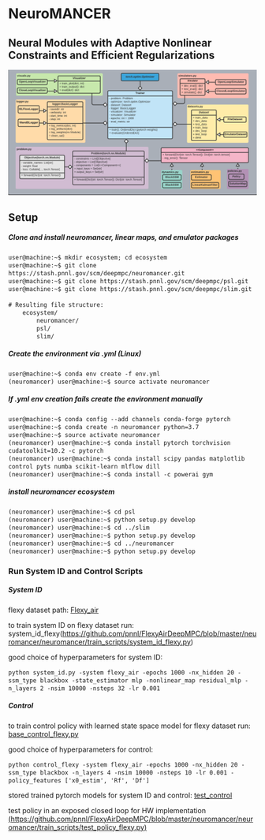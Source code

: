 # NeuroMANCER
## Neural Modules with Adaptive Nonlinear Constraints and 	Efficient Regularizations
![UML diagram](neuromancer/figs/class_diagram.png)

## Setup

##### Clone and install neuromancer, linear maps, and emulator packages
```console
user@machine:~$ mkdir ecosystem; cd ecosystem
user@machine:~$ git clone https://stash.pnnl.gov/scm/deepmpc/neuromancer.git
user@machine:~$ git clone https://stash.pnnl.gov/scm/deepmpc/psl.git
user@machine:~$ git clone https://stash.pnnl.gov/scm/deepmpc/slim.git

# Resulting file structure:
    ecosystem/
        neuromancer/
        psl/
        slim/
```

##### Create the environment via .yml (Linux)

```console
user@machine:~$ conda env create -f env.yml
(neuromancer) user@machine:~$ source activate neuromancer
```

##### If .yml env creation fails create the environment manually

```console
user@machine:~$ conda config --add channels conda-forge pytorch
user@machine:~$ conda create -n neuromancer python=3.7
user@machine:~$ source activate neuromancer
(neuromancer) user@machine:~$ conda install pytorch torchvision cudatoolkit=10.2 -c pytorch
(neuromancer) user@machine:~$ conda install scipy pandas matplotlib control pyts numba scikit-learn mlflow dill
(neuromancer) user@machine:~$ conda install -c powerai gym
```

##### install neuromancer ecosystem 

```console
(neuromancer) user@machine:~$ cd psl
(neuromancer) user@machine:~$ python setup.py develop
(neuromancer) user@machine:~$ cd ../slim
(neuromancer) user@machine:~$ python setup.py develop
(neuromancer) user@machine:~$ cd ../neuromancer
(neuromancer) user@machine:~$ python setup.py develop
```

### Run System ID and Control Scripts


##### System ID

flexy dataset path: [Flexy_air](https://github.com/pnnl/FlexyAirDeepMPC/tree/master/neuromancer/neuromancer/datasets/Flexy_air)

to train system ID on flexy dataset run: system_id_flexy(https://github.com/pnnl/FlexyAirDeepMPC/blob/master/neuromancer/neuromancer/train_scripts/system_id_flexy.py)

good choice of hyperparameters for system ID:
```console
python system_id.py -system flexy_air -epochs 1000 -nx_hidden 20 -ssm_type blackbox -state_estimator mlp -nonlinear_map residual_mlp -n_layers 2 -nsim 10000 -nsteps 32 -lr 0.001
```

##### Control 

to train control policy with learned state space model for flexy dataset run: [base_control_flexy.py](https://github.com/pnnl/FlexyAirDeepMPC/blob/master/neuromancer/neuromancer/train_scripts/base_control_flexy.py)

good choice of hyperparameters for control:
```console
python control_flexy -system flexy_air -epochs 1000 -nx_hidden 20 -ssm_type blackbox -n_layers 4 -nsim 10000 -nsteps 10 -lr 0.001 -policy_features ['x0_estim', 'Rf', 'Df']
```

stored trained pytorch models for system ID and control: [test_control](https://github.com/pnnl/FlexyAirDeepMPC/tree/master/neuromancer/neuromancer/datasets/Flexy_air)

test policy in an exposed closed loop for HW implementation [(https://github.com/pnnl/FlexyAirDeepMPC/blob/master/neuromancer/neuromancer/train_scripts/test_policy_flexy.py)](https://github.com/pnnl/FlexyAirDeepMPC/blob/master/neuromancer/neuromancer/train_scripts/test_policy_flexy.py)
